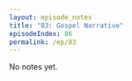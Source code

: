 ```yaml
---
layout: episode_notes
title: "83: Gospel Narrative"
episodeIndex: 86
permalink: /ep/83
---
```

No notes yet.
